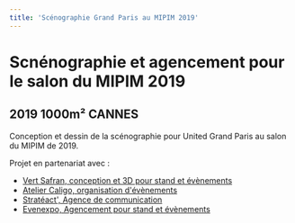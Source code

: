 ```yaml
---
title: 'Scénographie Grand Paris au MIPIM 2019'
---
```


# **Scnénographie et agencement pour le salon du MIPIM 2019**
## 2019 1000m² CANNES

Conception et dessin de la scénographie 
pour United Grand Paris au salon du MIPIM de 2019.

Projet en partenariat avec :
- [Vert Safran, conception et 3D pour stand et évènements](https://www.vertsafran.fr/)
- [Atelier Caligo, organisation d'évènements](https://www.linkedin.com/in/cindy-basin-59123a11a/?originalSubdomain=fr)
- [Stratéact', Agence de communication](https://www.strateact.fr/)
- [Evenexpo, Agencement pour stand et évènements](http://www.evenexpo.biz/)
